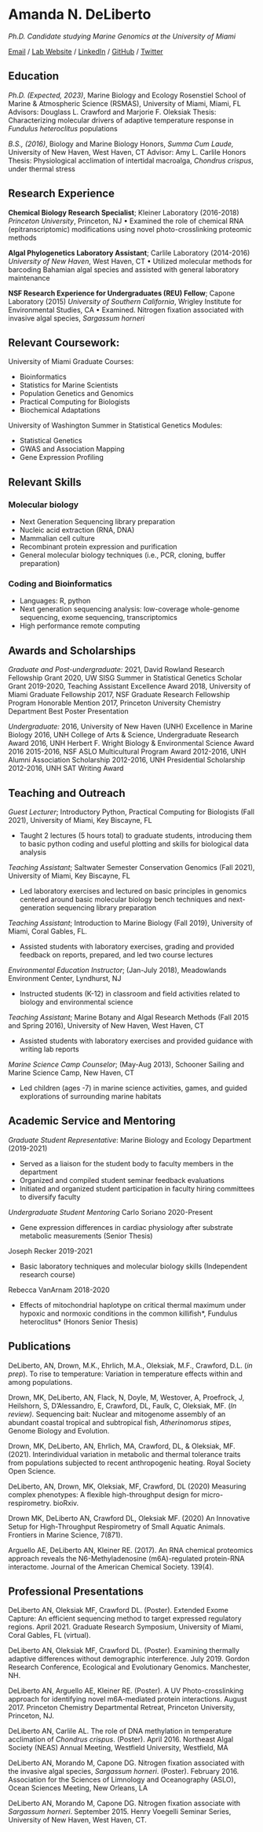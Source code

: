 # Amanda N. DeLiberto

*Ph.D. Candidate studying Marine Genomics at the University of Miami*

[Email](mailto:amanda.deliberto@rsmas.miami.edu) / [Lab Website](https://marine-genomics.rsmas.miami.edu/) / [LinkedIn](https://www.linkedin.com/in/amanda-deliberto-205b5462/) / [GitHub](https://github.com/ADeLiberto/) / [Twitter](https://twitter.com/AmandaDeLiberto/)

## Education

*Ph.D. (Expected, 2023)*, Marine Biology and Ecology
Rosenstiel School of Marine & Atmospheric Science (RSMAS),
University of Miami, Miami, FL
  Advisors: Douglass L. Crawford and Marjorie F. Oleksiak
  Thesis: Characterizing molecular drivers of adaptive temperature  response in *Fundulus heteroclitus* populations

*B.S., (2016)*, Biology and Marine Biology Honors, *Summa Cum Laude,*
University of New Haven, West Haven, CT
  Advisor: Amy L. Carlile
  Honors Thesis: Physiological acclimation of intertidal macroalga, *Chondrus crispus*, under thermal stress

## Research Experience

**Chemical Biology Research Specialist**; Kleiner Laboratory (2016-2018)
*Princeton University*, Princeton, NJ
• Examined the role of chemical RNA (epitranscriptomic) modifications using novel photo-crosslinking proteomic methods

**Algal Phylogenetics Laboratory Assistant**; Carlile Laboratory (2014-2016)
*University of New Haven*, West Haven, CT
• Utilized molecular methods for barcoding Bahamian algal species and assisted with general laboratory maintenance

**NSF Research Experience for Undergraduates (REU) Fellow**; Capone Laboratory (2015)
*University of Southern California*, Wrigley Institute for Environmental Studies, CA
• Examined. Nitrogen fixation associated with invasive algal species, *Sargassum horneri*

## Relevant Coursework:

University of Miami Graduate Courses:
- Bioinformatics
- Statistics for Marine Scientists
- Population Genetics and Genomics
- Practical Computing for Biologists
- Biochemical Adaptations

University of Washington Summer in Statistical Genetics Modules:
- Statistical Genetics
- GWAS and Association Mapping
- Gene Expression Profiling

## Relevant Skills

### Molecular biology
- Next Generation Sequencing library preparation
- Nucleic acid extraction (RNA, DNA)
- Mammalian cell culture
- Recombinant protein expression and purification
- General molecular biology techniques (i.e., PCR, cloning, buffer preparation)

### Coding and Bioinformatics
- Languages: R, python
- Next generation sequencing analysis: low-coverage whole-genome sequencing, exome sequencing, transcriptomics
- High performance remote computing

## Awards and Scholarships

*Graduate and Post-undergraduate:*
2021, David Rowland Research Fellowship Grant
2020, UW SISG Summer in Statistical Genetics Scholar Grant
2019-2020, Teaching Assistant Excellence Award
2018, University of Miami Graduate Fellowship
2017, NSF Graduate Research Fellowship Program Honorable Mention
2017, Princeton University Chemistry Department Best Poster Presentation

*Undergraduate:*
2016, University of New Haven (UNH) Excellence in Marine Biology
2016, UNH College of Arts & Science, Undergraduate Research Award
2016, UNH Herbert F. Wright Biology & Environmental Science Award 2016
2015-2016, NSF ASLO Multicultural Program Award
2012-2016, UNH Alumni Association Scholarship
2012-2016, UNH Presidential Scholarship
2012-2016, UNH SAT Writing Award

## Teaching and Outreach

*Guest Lecturer*; Introductory Python, Practical Computing for Biologists (Fall 2021), University of Miami, Key Biscayne, FL 
- Taught 2 lectures (5 hours total) to graduate students, introducing them to basic python
coding and useful plotting and skills for biological data analysis

*Teaching Assistant*; Saltwater Semester Conservation Genomics (Fall 2021), University of Miami, Key Biscayne, FL  
- Led laboratory exercises and lectured on basic principles in genomics centered around
basic molecular biology bench techniques and next-generation sequencing library
preparation

*Teaching Assistant*; Introduction to Marine Biology (Fall 2019), University of Miami, Coral Gables, FL.
- Assisted students with laboratory exercises, grading and provided feedback on reports,
prepared, and led two course lectures

*Environmental Education Instructor*; (Jan-July 2018), Meadowlands Environment Center, Lyndhurst, NJ
- Instructed students (K-12) in classroom and field activities related to biology and
environmental science

*Teaching Assistant*; Marine Botany and Algal Research Methods (Fall 2015 and Spring 2016), University of New Haven, West Haven, CT
- Assisted students with laboratory exercises and provided guidance with writing lab
reports

*Marine Science Camp Counselor*; (May-Aug 2013), Schooner Sailing and Marine Science Camp, New Haven, CT 
- Led children (ages -7) in marine science activities, games, and guided explorations of
surrounding marine habitats

## Academic Service and Mentoring

*Graduate Student Representative*: Marine Biology and Ecology Department (2019-2021)  
- Served as a liaison for the student body to faculty members in the department
- Organized and compiled student seminar feedback evaluations
- Initiated and organized student participation in faculty hiring committees to diversify
faculty

*Undergraduate Student Mentoring*
Carlo Soriano 2020-Present
- Gene expression differences in cardiac physiology after substrate metabolic measurements
(Senior Thesis)

Joseph Recker 2019-2021
- Basic laboratory techniques and molecular biology skills (Independent research course)

Rebecca VanArnam 2018-2020
- Effects of mitochondrial haplotype on critical thermal maximum under hypoxic and normoxic
conditions in the common killifish*, Fundulus heteroclitus* (Honors Senior Thesis)

## Publications

DeLiberto, AN, Drown, M.K., Ehrlich, M.A., Oleksiak, M.F., Crawford, D.L. (*in prep*). To rise to temperature: Variation in temperature effects within and among populations.

Drown, MK, DeLiberto, AN, Flack, N, Doyle, M, Westover, A, Proefrock, J, Heilshorn, S, D’Alessandro, E, Crawford, DL, Faulk, C, Oleksiak, MF. (*In review).* Sequencing bait: Nuclear and mitogenome assembly of an abundant coastal tropical and subtropical fish, *Atherinomorus stipes*, Genome Biology and Evolution.

Drown, MK, DeLiberto, AN, Ehrlich, MA, Crawford, DL, & Oleksiak, MF. (2021). Interindividual variation in metabolic and thermal tolerance traits from populations subjected to recent anthropogenic heating. Royal Society Open Science. 

DeLiberto, AN, Drown, MK, Oleksiak, MF, Crawford, DL (2020) Measuring complex phenotypes: A flexible high-throughput design for micro-respirometry. bioRxiv. 

Drown MK, DeLiberto AN, Crawford DL, Oleksiak MF. (2020) An Innovative Setup for High-Throughput Respirometry of Small Aquatic Animals. Frontiers in Marine Science, 7(871).

Arguello AE, DeLiberto AN, Kleiner RE. (2017). An RNA chemical proteomics approach reveals the N6-Methyladenosine (m6A)-regulated protein-RNA interactome. Journal of the American Chemical Society. 139(4).

## Professional Presentations

DeLiberto AN, Oleksiak MF, Crawford DL. (Poster). Extended Exome Capture: An efficient
sequencing method to target expressed regulatory regions. April 2021. Graduate Research
Symposium, University of Miami, Coral Gables, FL (virtual).

DeLiberto AN, Oleksiak MF, Crawford DL. (Poster). Examining thermally adaptive differences without demographic interference. July 2019. Gordon Research Conference, Ecological and
Evolutionary Genomics. Manchester, NH.

DeLiberto AN, Arguello AE, Kleiner RE. (Poster). A UV Photo-crosslinking approach for
identifying novel m6A-mediated protein interactions. August 2017. Princeton Chemistry Departmental Retreat, Princeton University, Princeton, NJ.

DeLiberto AN, Carlile AL. The role of DNA methylation in temperature acclimation of
*Chondrus crispus*. (Poster). April 2016. Northeast Algal Society (NEAS) Annual Meeting,
Westfield University, Westfield, MA

DeLiberto AN, Morando M, Capone DG. Nitrogen fixation associated with the invasive algal
species, *Sargassum horneri*. (Poster). February 2016. Association for the Sciences of Limnology
and Oceanography (ASLO), Ocean Sciences Meeting, New Orleans, LA

DeLiberto AN, Morando M, Capone DG. Nitrogen fixation associate with *Sargassum horneri*.
September 2015. Henry Voegelli Seminar Series, University of New Haven, West Haven, CT.
